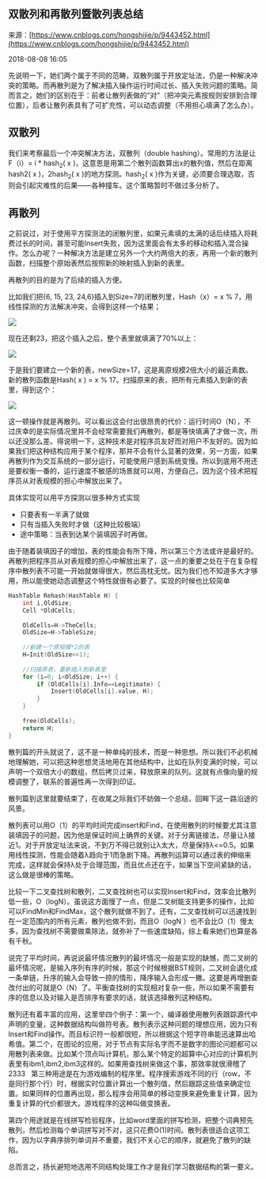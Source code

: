 ## 双散列和再散列暨散列表总结

来源：[https://www.cnblogs.com/hongshijie/p/9443452.html](https://www.cnblogs.com/hongshijie/p/9443452.html)

2018-08-08 16:05

先说明一下，她们两个属于不同的范畴，双散列属于开放定址法，仍是一种解决冲突的策略。而再散列是为了解决插入操作运行时间过长、插入失败问题的策略。简而言之，她们的区别在于：前者让散列表做的“对”（把冲突元素按规则安排到合理位置），后者让散列表具有了可扩充性，可以动态调整（不用担心填满了怎么办）。

## 双散列

我们来考察最后一个冲突解决方法，双散列（double hashing）。常用的方法是让F（i）= i * hash<sub>2</sub>( x )，这意思是用第二个散列函数算出x的散列值，然后在距离hash2( x )，2hash<sub>2</sub>( x )的地方探测。hash<sub>2</sub>( x )作为关键，必须要合理选取，否则会引起灾难性的后果——各种撞车。这个策略暂时不做过多分析了。     

## 再散列 

之前说过，对于使用平方探测法的闭散列里，如果元素填的太满的话后续插入将耗费过长的时间，甚至可能Insert失败，因为这里面会有太多的移动和插入混合操作。怎么办呢？一种解决方法是建立另外一个大约两倍大的表，再用一个新的散列函数，扫描整个原始表然后按照新的映射插入到新的表里。


再散列的目的是为了后续的插入方便。


比如我们把{6, 15, 23, 24,6}插入到Size=7的闭散列里，Hash（x）= x % 7，用线性探测的方法解决冲突，会得到这样一个结果；

![][0]

现在还剩23，把这个插入之后，整个表里就填满了70%以上：


![][1]


于是我们要建立一个新的表，newSize=17，这是离原规模2倍大小的最近素数。新的散列函数是Hash( x ) = x % 17。扫描原来的表，把所有元素插入到新的表里，得到这个：

![][2]


这一顿操作就是再散列。可以看出这会付出很昂贵的代价：运行时间O（N），不过庆幸的是实际情况里并不会经常需要我们再散列，都是等快填满了才做一次，所以还没那么差。得说明一下，这种技术是对程序员友好而对用户不友好的。因为如果我们把这种结构应用于某个程序，那并不会有什么显著的效果，另一方面，如果再散列作为交互系统的一部分运行，可能使用户感到系统变慢。所以到底用不用还是要权衡一番的，运行速度不敏感的场景就可以用，方便自己，因为这个技术把程序员从对表规模的担心中解放出来了。


具体实现可以用平方探测以很多种方式实现

* 只要表有一半满了就做
* 只有当插入失败时才做（这种比较极端）
* 途中策略：当表到达某个装填因子时再做。


由于随着装填因子的增加，表的性能会有所下降，所以第三个方法或许是最好的。再散列把程序员从对表规模的担心中解放出来了，这一点的重要之处在于在复杂程序中散列表不可能一开始就做得很大，然后高枕无忧。因为我们也不知道多大才够用，所以能使她动态调整这个特性就很有必要了。实现的时候也比较简单

```c
HashTable Rehash(HashTable H) {
    int i,OldSize;
    Cell *OldCells;
    
    OldCells=H->TheCells;
    OldSize=H->TableSize;
    
    //新建一个原规模*2的表
    H=Init(OldSize<<1);
    
    //扫描原表，重新插入到新表里
    for (i=0; i<OldSize; i++) {
        if (OldCells[i].Info==Legitimate) {
            Insert(OldCells[i].value, H);
        }
    }
    
    free(OldCells);
    return H;
}
```


散列篇的开头就说了，这不是一种单纯的技术，而是一种思想。所以我们不必机械地理解她，可以把这种思想灵活地用在其他结构中，比如在队列变满的时候，可以声明一个双倍大小的数组，然后拷贝过来，释放原来的队列。这就有点像向量的规模调整了，联系的普遍性再一次得到印证。


散列篇到这里就要结束了，在收尾之际我们不妨做一个总结，回眸下这一路沿途的风景。


散列表可以用O（1）的平均时间完成insert和Find，在使用散列的时候要尤其注意装填因子的问题，因为他是保证时间上确界的关键。对于分离链接法，尽量让λ接近1。对于开放定址法来说，不到万不得已就别让λ太大，尽量保持λ<=0.5。如果用线性探测，性能会随着λ趋向于1而急剧下降。再散列运算可以通过表的伸缩来完成，这样就会保持λ处于合理范围，而且优点还在于，如果当下空间紧缺的话，这么做是很棒的策略。 


比较一下二叉查找树和散列，二叉查找树也可以实现Insert和Find，效率会比散列低一些，O（logN）。虽说这方面慢了一点，但是二叉树能支持更多的操作，比如可以FindMin和FindMax，这个散列就做不到了。还有，二叉查找树可以迅速找到在一定范围内的所有元素，散列也做不到，而且O（logN ）也不会比O（1）慢太多，因为查找树不需要做乘除法，就弥补了一些速度缺陷，综上看来她们也算是各有千秋。


说完了平均时间，再说说最坏情况散列的最坏情况一般是实现的缺憾，而二叉树的最坏情况呢，是输入序列有序的时候，那这个时候根据BST规则，二叉树会退化成一条单链，升序的输入会导致一捺的情形，降序输入会形成一撇。这要是再增删查改付出的可就是O（N）了。平衡查找树的实现相对复杂一些，所以如果不需要有序的信息以及对输入是否排序有要求的话，就该选择散列这种结构。


散列还有着丰富的应用，这里举四个例子：第一个，编译器使用散列表跟踪源代中声明的变量，这种数据结构叫做符号表。散列表示这种问题的理想应用，因为只有Insert和Find操作。而且标识符一般都很短，所以根据这个短字符串能迅速算出哈希值。第二个，在图论的应用，对于节点有实际名字而不是数字的图论问题都可以用散列表来做。比如某个顶点叫计算机，那么某个特定的超算中心对应的计算机列表里有ibm1,ibm2,ibm3这样的。如果用查找树来做这个事，那效率就很滑稽了2333   第三种用途是在为游戏编制的程序里。程序搜索游戏不同的行（row，不是同行那个行）时，根据实时位置计算出一个散列值，然后跟踪这些值来确定位置。如果同样的位置再出现，那么程序会用简单的移动变换来避免重复计算，因为重复计算的代价都很大。游戏程序的这种叫做变换表。  


第四个用途就是在线拼写检验程序，比如word里面的拼写检测，把整个词典预先散列，然后检测每个单词拼写对不对，这只花费O(1)时间。散列表很适合这项工作，因为以字典序排列单词并不重要，我们不关心它的顺序，就避免了散列的缺陷。


总而言之，扬长避短地选用不同结构处理工作才是我们学习数据结构的第一要义。


[0]: ./img/2123859389.png
[1]: ./img/1493999510.png
[2]: ./img/1264760511.png